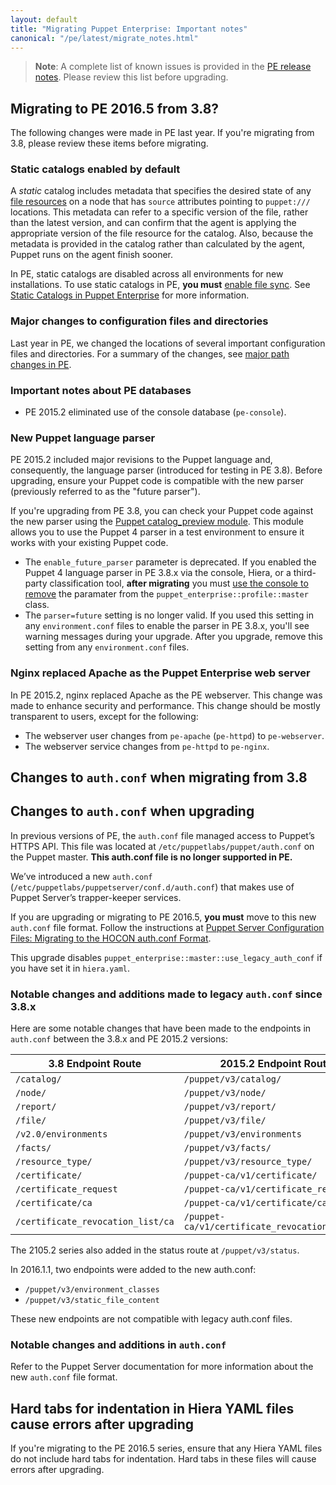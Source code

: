 ```yaml
---
layout: default
title: "Migrating Puppet Enterprise: Important notes"
canonical: "/pe/latest/migrate_notes.html"
---
```


>**Note**: A complete list of known issues is provided in the [PE release notes](./release_notes_known_issues.html). Please review this list before upgrading.


## Migrating to PE 2016.5 from 3.8?

The following changes were made in PE last year. If you're migrating from 3.8, please review these items before migrating.

### Static catalogs enabled by default

A *static* catalog includes metadata that specifies the desired state of any [file resources]({{puppet}}/types/file.html) on a node that has `source` attributes pointing to `puppet:///` locations. This metadata can refer to a specific version of the file, rather than the latest version, and can confirm that the agent is applying the appropriate version of the file resource for the catalog. Also, because the metadata is provided in the catalog rather than calculated by the agent, Puppet runs on the agent finish sooner.

In PE, static catalogs are disabled across all environments for new installations. To use static catalogs in PE, **you must** [enable file sync](./cmgmt_filesync.html#enabling-or-disabling-file-sync). See [Static Catalogs in Puppet Enterprise](./static_catalogs.html) for more information.


### Major changes to configuration files and directories

Last year in PE, we changed the locations of several important configuration files and directories. For a summary of the changes, see [major path changes in PE](./install_upgrading_path_changes.html).

### Important notes about PE databases 

- PE 2015.2 eliminated use of the console database (`pe-console`). 

### New Puppet language parser

PE 2015.2 included major revisions to the Puppet language and, consequently, the language parser (introduced for testing in PE 3.8). Before upgrading, ensure your Puppet code is compatible with the new parser (previously referred to as the "future parser").

If you're upgrading from PE 3.8, you can check your Puppet code against the new parser using the [Puppet catalog_preview module](https://forge.puppetlabs.com/puppetlabs/catalog_preview). This module allows you to use the Puppet 4 parser in a test environment to ensure it works with your existing Puppet code.

* The `enable_future_parser` parameter is deprecated. If you enabled the Puppet 4 language parser in PE 3.8.x via the console, Hiera, or a third-party classification tool, **after migrating** you must [use the console to remove](./console_classes_groups_making_changes.html#deleting-parameters) the paramater from the `puppet_enterprise::profile::master` class. 
* The `parser=future` setting is no longer valid. If you used this setting in any `environment.conf` files to enable the parser in PE 3.8.x, you'll see warning messages during your upgrade. After you upgrade, remove this setting from any `environment.conf` files.

### Nginx replaced Apache as the Puppet Enterprise web server

In PE 2015.2, nginx replaced Apache as the PE webserver. This change was made to enhance security and performance. This change should be mostly transparent to users, except for the following:

- The webserver user changes from `pe-apache` (`pe-httpd`) to `pe-webserver`.
- The webserver service changes from `pe-httpd` to `pe-nginx`.

## Changes to `auth.conf` when migrating from 3.8

## Changes to `auth.conf` when upgrading

In previous versions of PE, the `auth.conf` file managed access to Puppet’s HTTPS API. This file was located at `/etc/puppetlabs/puppet/auth.conf` on the Puppet master. **This auth.conf file is no longer supported in PE.**
 
We’ve introduced a new `auth.conf` (`/etc/puppetlabs/puppetserver/conf.d/auth.conf`) that makes use of Puppet Server’s trapper-keeper services.
 
If you are upgrading or migrating to PE 2016.5, **you must** move to this new `auth.conf` file format. Follow the instructions at [Puppet Server Configuration Files: Migrating to the HOCON auth.conf Format]({{puppetserver}}/config_file_auth_migration.html).
 
This upgrade disables `puppet_enterprise::master::use_legacy_auth_conf` if you have set it in `hiera.yaml`.

### Notable changes and additions made to legacy `auth.conf` since 3.8.x

Here are some notable changes that have been made to the endpoints in `auth.conf` between the 3.8.x and PE 2015.2 versions:

3.8 Endpoint Route | 2015.2 Endpoint Route
----------|-------------------------------
`/catalog/` | `/puppet/v3/catalog/`
`/node/`    | `/puppet/v3/node/`
`/report/`  | `/puppet/v3/report/`
`/file/`  | `/puppet/v3/file/`
`/v2.0/environments` | `/puppet/v3/environments`
`/facts/`   | `/puppet/v3/facts/`
`/resource_type/` | `/puppet/v3/resource_type/`
`/certificate/`   | `/puppet-ca/v1/certificate/`
`/certificate_request` | `/puppet-ca/v1/certificate_request`
`/certificate/ca` | `/puppet-ca/v1/certificate/ca`
`/certificate_revocation_list/ca` | `/puppet-ca/v1/certificate_revocation_list/ca`

The 2105.2 series also added in the status route at `/puppet/v3/status`.

In 2016.1.1, two endpoints were added to the new auth.conf:

- `/puppet/v3/environment_classes`
- `/puppet/v3/static_file_content`

These new endpoints are not compatible with legacy auth.conf files.

### Notable changes and additions in `auth.conf`

Refer to the Puppet Server documentation for more information about the new `auth.conf` file format. 

## Hard tabs for indentation in Hiera YAML files cause errors after upgrading

If you're migrating to the PE 2016.5 series, ensure that any Hiera YAML files do not include hard tabs for indentation. Hard tabs in these files will cause errors after upgrading. 
